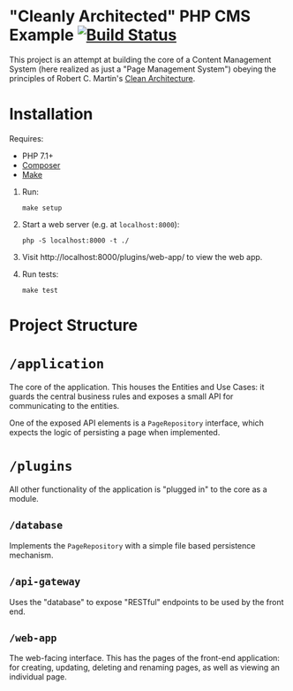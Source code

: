 # "Cleanly Architected" PHP CMS Example [![Build Status](https://travis-ci.org/lokothodida/clean-architecture-php-cms-example.svg?branch=master)](https://travis-ci.org/lokothodida/clean-architecture-php-cms-example)
This project is an attempt at building the core of a Content Management System
(here realized as just a "Page Management System") obeying the principles of
Robert C. Martin's [Clean Architecture](https://8thlight.com/blog/uncle-bob/2012/08/13/the-clean-architecture.html).

# Installation
Requires:

* PHP 7.1+
* [Composer](https://getcomposer.org/)
* [Make](https://en.wikipedia.org/wiki/Make_(software))

1. Run:

    ```
    make setup
    ```

2. Start a web server (e.g. at `localhost:8000`):

    ```
    php -S localhost:8000 -t ./
    ```

3. Visit http://localhost:8000/plugins/web-app/ to view the web app.
4. Run tests:
    ```
    make test
    ```

# Project Structure
# `/application`
The core of the application. This houses the Entities and Use Cases: it guards
the central business rules and exposes a small API for communicating to the
entities.

One of the exposed API elements is a `PageRepository` interface, which expects
the logic of persisting a page when implemented.

# `/plugins`
All other functionality of the application is "plugged in" to the core as a
module.

## `/database`
Implements the `PageRepository` with a simple file based persistence mechanism.

## `/api-gateway`
Uses the "database" to expose "RESTful" endpoints to be used by the front end.

## `/web-app`
The web-facing interface. This has the pages of the front-end application: for
creating, updating, deleting and renaming pages, as well as viewing an
individual page.
